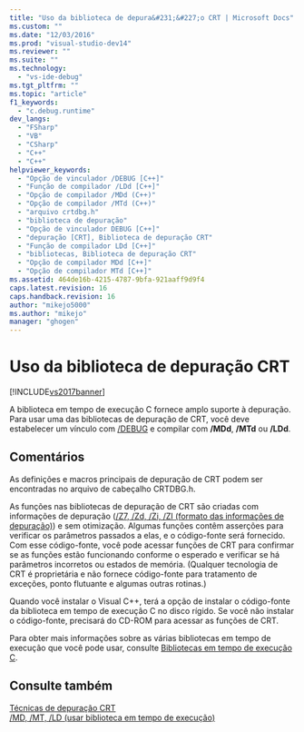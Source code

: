 ```yaml
---
title: "Uso da biblioteca de depura&#231;&#227;o CRT | Microsoft Docs"
ms.custom: ""
ms.date: "12/03/2016"
ms.prod: "visual-studio-dev14"
ms.reviewer: ""
ms.suite: ""
ms.technology: 
  - "vs-ide-debug"
ms.tgt_pltfrm: ""
ms.topic: "article"
f1_keywords: 
  - "c.debug.runtime"
dev_langs: 
  - "FSharp"
  - "VB"
  - "CSharp"
  - "C++"
  - "C++"
helpviewer_keywords: 
  - "Opção de vinculador /DEBUG [C++]"
  - "Função de compilador /LDd [C++]"
  - "Opção de compilador /MDd (C++)"
  - "Opção de compilador /MTd (C++)"
  - "arquivo crtdbg.h"
  - "biblioteca de depuração"
  - "Opção de vinculador DEBUG [C++]"
  - "depuração [CRT], Biblioteca de depuração CRT"
  - "Função de compilador LDd [C++]"
  - "bibliotecas, Biblioteca de depuração CRT"
  - "Opção de compilador MDd [C++]"
  - "Opção de compilador MTd [C++]"
ms.assetid: 464de16b-4215-4787-9bfa-921aaff9d9f4
caps.latest.revision: 16
caps.handback.revision: 16
author: "mikejo5000"
ms.author: "mikejo"
manager: "ghogen"
---
```

# Uso da biblioteca de depura&#231;&#227;o CRT
[!INCLUDE[vs2017banner](../code-quality/includes/vs2017banner.md)]

A biblioteca em tempo de execução C fornece amplo suporte à depuração.  Para usar uma das bibliotecas de depuração de CRT, você deve estabelecer um vínculo com [\/DEBUG](/visual-cpp/build/reference/debug-generate-debug-info) e compilar com **\/MDd**, **\/MTd** ou **\/LDd**.  
  
## Comentários  
 As definições e macros principais de depuração de CRT podem ser encontradas no arquivo de cabeçalho CRTDBG.h.  
  
 As funções nas bibliotecas de depuração de CRT são criadas com informações de depuração \([\/Z7, \/Zd, \/Zi, \/ZI \(formato das informações de depuração\)](/visual-cpp/build/reference/z7-zi-zi-debug-information-format)\) e sem otimização.  Algumas funções contêm asserções para verificar os parâmetros passados a elas, e o código\-fonte será fornecido.  Com esse código\-fonte, você pode acessar funções de CRT para confirmar se as funções estão funcionando conforme o esperado e verificar se há parâmetros incorretos ou estados de memória. \(Qualquer tecnologia de CRT é proprietária e não fornece código\-fonte para tratamento de exceções, ponto flutuante e algumas outras rotinas.\)  
  
 Quando você instalar o Visual C\+\+, terá a opção de instalar o código\-fonte da biblioteca em tempo de execução C no disco rígido.  Se você não instalar o código\-fonte, precisará do CD\-ROM para acessar as funções de CRT.  
  
 Para obter mais informações sobre as várias bibliotecas em tempo de execução que você pode usar, consulte [Bibliotecas em tempo de execução C](/visual-cpp/c-runtime-library/crt-library-features).  
  
## Consulte também  
 [Técnicas de depuração CRT](../debugger/crt-debugging-techniques.md)   
 [\/MD, \/MT, \/LD \(usar biblioteca em tempo de execução\)](/visual-cpp/build/reference/md-mt-ld-use-run-time-library)